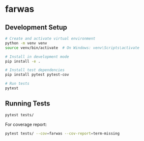 # farwas

## Development Setup

```bash
# Create and activate virtual environment
python -m venv venv
source venv/bin/activate  # On Windows: venv\Scripts\activate

# Install in development mode
pip install -e .

# Install test dependencies
pip install pytest pytest-cov

# Run tests
pytest
```

## Running Tests

```bash
pytest tests/
```

For coverage report:
```bash
pytest tests/ --cov=farwas --cov-report=term-missing
```
